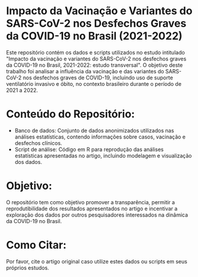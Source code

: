 # Impacto da Vacinação e Variantes do SARS-CoV-2 nos Desfechos Graves da COVID-19 no Brasil (2021-2022)

Este repositório contém os dados e scripts utilizados no estudo intitulado "Impacto da vacinação e variantes do SARS-CoV-2 nos desfechos graves da COVID-19 no Brasil, 2021-2022: estudo transversal". O objetivo deste trabalho foi analisar a influência da vacinação e das variantes do SARS-CoV-2 nos desfechos graves de COVID-19, incluindo uso de suporte ventilatório invasivo e óbito, no contexto brasileiro durante o período de 2021 a 2022.

# Conteúdo do Repositório:
- Banco de dados: Conjunto de dados anonimizados utilizados nas análises estatísticas, contendo informações sobre casos, vacinação e desfechos clínicos.
- Script de análise: Código em R para reprodução das análises estatísticas apresentadas no artigo, incluindo modelagem e visualização dos dados.

# Objetivo:
O repositório tem como objetivo promover a transparência, permitir a reprodutibilidade dos resultados apresentados no artigo e incentivar a exploração dos dados por outros pesquisadores interessados na dinâmica da COVID-19 no Brasil.

# Como Citar:
Por favor, cite o artigo original caso utilize estes dados ou scripts em seus próprios estudos.
